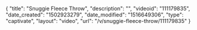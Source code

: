 {
    "title": "Snuggie Fleece Throw",
    "description": "",
    "videoid": "111179835",
    "date_created": "1502923279",
    "date_modified": "1516649306",
    "type": "captivate",
    "layout": "video",
    "url": "\/v\/snuggie-fleece-throw\/111179835"
}